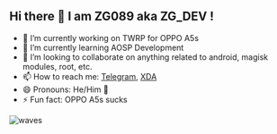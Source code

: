 ## Hi there 👋 I am ZG089 aka ZG_DEV !


- 🔭 I’m currently working on TWRP for OPPO A5s
- 🌱 I’m currently learning AOSP Development
- 👯 I’m looking to collaborate on anything related to android, magisk modules, root, etc.
- 📫 How to reach me: [Telegram](t.me/zgx_dev), [XDA](https://xdaforums.com/m/zg089.11432109/)
- 😄 Pronouns: He/Him 🧑
- ⚡ Fun fact: OPPO A5s sucks

![waves](https://camo.githubusercontent.com/01613641e066bc78acfda1be0d89b5010939de377b715d7d24b370434bde46cb/68747470733a2f2f63617073756c652d72656e6465722e76657263656c2e6170702f6170693f747970653d776176696e6726636f6c6f723d6772616469656e74266865696768743d3131302673656374696f6e3d666f6f746572)
